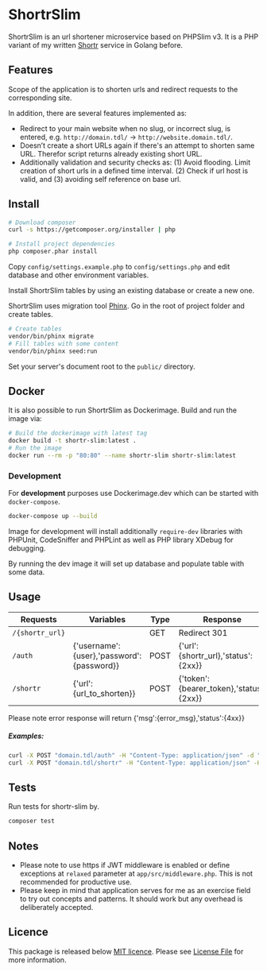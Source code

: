 # ShortrSlim

ShortrSlim is an url shortener microservice based on PHPSlim v3. It is a PHP variant of my written [Shortr](https://github.com/ndege/shortr) service in Golang before.

## Features

Scope of the application is to shorten urls and redirect requests to the corresponding site.

In addition, there are several features implemented as:
* Redirect to your main website when no slug, or incorrect slug, is entered, e.g. `http://domain.tdl/` → `http://website.domain.tdl/`.
* Doesn’t create a short URLs again if there's an attempt to shorten same URL. Therefor script returns already existing short URL.
* Additionally validation and security checks as: (1) Avoid flooding. Limit creation of short urls in a defined time interval. (2) Check if url host is valid, and (3) avoiding self reference on base url.

## Install

```bash
# Download composer
curl -s https://getcomposer.org/installer | php

# Install project dependencies
php composer.phar install
```
Copy `config/settings.example.php` to `config/settings.php` and edit database and other environment variables.

Install ShortrSlim tables by using an existing database or create a new one.

ShortrSlim uses migration tool [Phinx](https://phinx.org). Go in the root of project folder and create tables.

```bash
# Create tables
vendor/bin/phinx migrate
# Fill tables with some content
vendor/bin/phinx seed:run
```

Set your server's document root to the `public/` directory.

## Docker 

It is also possible to run ShortrSlim as Dockerimage. Build and run the image via:

```bash
# Build the dockerimage with latest tag
docker build -t shortr-slim:latest .
# Run the image
docker run --rm -p "80:80" --name shortr-slim shortr-slim:latest
```

### Development

For **development** purposes use Dockerimage.dev which can be started with `docker-compose`. 

```bash
docker-compose up --build
```

Image for development will install additionally `require-dev` libraries with PHPUnit, CodeSniffer and PHPLint as well as PHP library XDebug for debugging.

By running the dev image it will set up database and populate table with some data.

## Usage

| Requests        | Variables                                 | Type   | Response  							   | Token
|-----------------|-------------------------------------------|--------|-----------------------------------------| ------
| `/{shortr_url}` |                                           | GET    | Redirect 301                            | -
| `/auth`         | {'username':{user},'password':{password}} | POST   | {'url':{shortr_url},'status':{2xx}}     | -
| `/shortr`       | {'url':{url_to_shorten}}                  | POST   | {'token':{bearer_token},'status':{2xx}} | X


Please note error response will return {'msg':{error_msg},'status':{4xx}}

##### Examples:
```bash
curl -X POST "domain.tdl/auth" -H "Content-Type: application/json" -d "{\"username\":\"test\",\"password\":\"pass\"}"
curl -X POST "domain.tdl/shortr" -H "Content-Type: application/json" -H "Authorization: bearer {token}" -d "{\"url\":\"domain_to_shorten.tdl\"}"
```

## Tests

Run tests for shortr-slim by.

```bash
composer test
```

## Notes

* Please note to use https if JWT middleware is enabled or define exceptions at `relaxed` parameter at `app/src/middleware.php`. This is not recommended for productive use.
* Please keep in mind that application serves for me as an exercise field to try out concepts and patterns. It should work but any overhead is deliberately accepted.

## Licence

This package is released below [MIT licence](https://opensource.org/licenses/MIT). Please see [License File](LICENSE) for more information.
